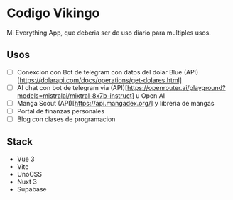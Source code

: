 # Codigo Vikingo

Mi Everything App, que deberia ser de uso diario para multiples usos.

## Usos

- [ ] Conexcion con Bot de telegram con datos del dolar Blue (API)[https://dolarapi.com/docs/operations/get-dolares.html]
- [ ] AI chat con bot de telegram via (API)[https://openrouter.ai/playground?models=mistralai/mixtral-8x7b-instruct] u Open AI
- [ ] Manga Scout (API)[https://api.mangadex.org/] y libreria de mangas
- [ ] Portal de finanzas personales
- [ ] Blog con clases de programacion

## Stack

- Vue 3
- Vite
- UnoCSS
- Nuxt 3
- Supabase
